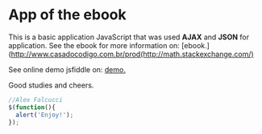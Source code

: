 # App of the ebook

This is a basic application JavaScript that was used **AJAX** and **JSON** for application. See the ebook for more information on: [ebook.](http://www.casadocodigo.com.br/prod(http://math.stackexchange.com/)

See online demo jsfiddle on: [demo.](http://jsfiddle.net/alexfalcucci/ywrz8/)

Good studies and cheers.

```javascript
//Alex Falcucci
$(function(){
  alert('Enjoy!');
});
```

